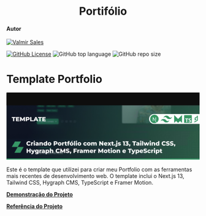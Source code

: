 <h1 align="center">Portifólio</h1>

#### Autor

[![Valmir Sales](https://img.shields.io/badge/Valmir%20Sales%20Gama-gray?style=flat-square&logo=github&logoColor=white&logoWidth=20&link=https://github.com/ValmirSGama)](https://github.com/ValmirSGama)

[![GitHub License](https://img.shields.io/npm/l/react)](https://github.com/ValmirSGama/portfolio/blob/main/LICENSE)
![GitHub top language](https://img.shields.io/github/languages/top/ValmirSGama/portfolio)
![GitHub repo size](https://img.shields.io/github/repo-size/ValmirSGama/portfolio)

# Template Portfolio

![Tamplate](public/images/Tamplate.png)

Este é o template que utilizei para criar meu Portfolio com as ferramentas mais recentes de desenvolvimento web. O template inclui o Next.js 13, Tailwind CSS, Hygraph CMS, TypeScript e Framer Motion.

[**Demonstração do Projeto**](https://valmirdev-portfolio.netlify.app/)

[**Referência do Projeto**](https://github.com/GBDev13/portfolio-tutorial-2023)
